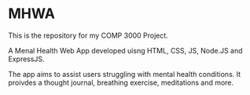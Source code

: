 # MHWA
This is the repository for my COMP 3000 Project.

A Menal Health Web App developed uisng HTML, CSS, JS, Node.JS and ExpressJS.

The app aims to assist users struggling with mental health conditions. 
It proivdes a thought journal, breathing exercise, meditations and more.
